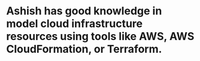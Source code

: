 # Ashish  has  good knowledge in model cloud infrastructure resources using tools like AWS, AWS CloudFormation, or Terraform. 
